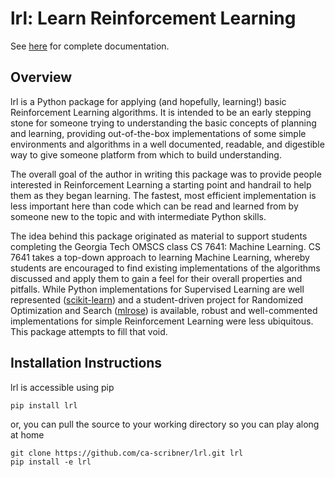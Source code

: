 lrl: Learn Reinforcement Learning
=================================

See [here](https://lrl.readthedocs.io/en/latest/) for complete documentation.

Overview
--------

lrl is a Python package for applying (and hopefully, learning!) basic Reinforcement Learning algorithms.  It is intended to be an early stepping stone for someone trying to understanding the basic concepts of planning and learning, providing out-of-the-box implementations of some simple environments and algorithms in a well documented, readable, and digestible way to give someone platform from which to build understanding.

The overall goal of the author in writing this package was to provide people interested in Reinforcement Learning a starting point and handrail to help them as they began learning.  The fastest, most efficient implementation is less important here than code which can be read and learned from by someone new to the topic and with intermediate Python skills.

The idea behind this package originated as material to support students completing the Georgia Tech OMSCS class CS 7641: Machine Learning.  CS 7641 takes a top-down approach to learning Machine Learning, whereby students are encouraged to find existing implementations of the algorithms discussed and apply them to gain a feel for their overall properties and pitfalls.  While Python implementations for Supervised Learning are well represented ([scikit-learn](https://scikit-learn.org/)) and a student-driven project for Randomized Optimization and Search ([mlrose](https://mlrose.readthedocs.io/)) is available, robust and well-commented implementations for simple Reinforcement Learning were less ubiquitous.  This package attempts to fill that void.

Installation Instructions
-------------------------

lrl is accessible using pip

```
pip install lrl
```

or, you can pull the source to your working directory so you can play along at home

```
git clone https://github.com/ca-scribner/lrl.git lrl
pip install -e lrl
```